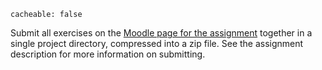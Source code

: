 ```
cacheable: false
```

Submit all exercises on the [Moodle page for the assignment](https://moodle.pugetsound.edu/moodle/mod/assign/view.php?id=333294) together in a single project directory, compressed into a zip file. See the assignment description for more information on submitting.
